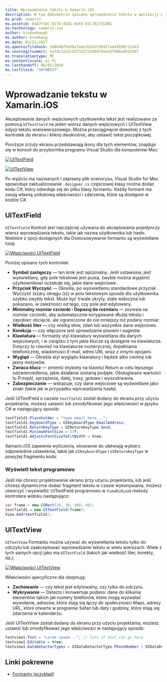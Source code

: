 ```yaml
---
title: Wprowadzanie tekstu w Xamarin.iOS
description: W tym dokumencie opisano wprowadzanie tekstu w aplikacji platformy Xamarin.iOS. Zawarto informacje przy użyciu UITextField i UITextVIew programowo i w systemie iOS projektanta.
ms.prod: xamarin
ms.assetid: 03A7F1DC-017D-4501-91FD-82C78272CDB1
ms.technology: xamarin-ios
author: bradumbaugh
ms.author: brumbaug
ms.date: 03/21/2017
ms.openlocfilehash: 5d8648f5830a7adcd32d253b92fae45098f12a83
ms.sourcegitcommit: ea1dc12a3c2d7322f234997daacbfdb6ad542507
ms.translationtype: MT
ms.contentlocale: pl-PL
ms.lasthandoff: 06/05/2018
ms.locfileid: "34790217"
---
```

# <a name="text-input-in-xamarinios"></a>Wprowadzanie tekstu w Xamarin.iOS

Akceptowanie danych wejściowych użytkownika tekst jest realizowane za pomocą `UITextField` na jeden wiersz danych wejściowych i UITextView edycji tekstu wielowierszowego. Można przeciągnięcie dowolnej z tych kontrolek do ekranu i kliknij dwukrotnie, aby ustawić tekst początkowej.

Poniższe zrzuty ekranu przedstawiają ikony dla tych elementów, znajduje się w konsoli do przybornika programu Visual Studio dla komputerów Mac:

 [![](text-input-images/image11a.png "UITextField")](text-input-images/image11a.png#lightbox)

 [![](text-input-images/image13a.png "UITextView")](text-input-images/image13a.png#lightbox)

Po wyjściu ma nazwanych i zapisany plik scenorysu, Visual Studio for Mac spowoduje zaktualizowanie `.designer.cs` częściowej klasy można dodać kodu C#, który odwołuje się do pliku klasy formantu. Każdy formant ma swoją własną unikatową właściwości i zdarzenia, które są dostępne w kodzie C#.

 <a name="UITextField" />


## <a name="uitextfield"></a>UITextField

`UITextField` Kontroli jest najczęściej używana do akceptowania pojedynczy wiersz wprowadzania tekstu, takie jak nazwa użytkownika lub hasło. Niektóre z opcji dostępnych dla Dostosowywanie formantu są wyświetlane tutaj:

 [![](text-input-images/image15a.png "Właściwości UITextField")](text-input-images/image15a.png#lightbox)

Poniżej opisano tych kontrolek:

-  **Symbol zastępczy** — ten krok jest opcjonalny. Jeśli ustawiona, jest wyświetlany, gdy pole tekstowe jest pusta, zwykle można wyjaśnić użytkownikowi oczekuje się, jakie dane wejściowe.
-  **Przycisk Wyczyść** — Określa, po wyświetleniu standardowe przycisk Wyczyść (szary okręgu (x)) w polu tekstowym sposób dla użytkownika szybko zwykły tekst. Może być trwale ukryty, stale widoczna lub pokazano, w zależności od tego, czy pole jest edytowany.
-  **Minimalny rozmiar czcionki** i **Dopasuj do rozmiaru** — zezwala na rozmiar czcionki, aby automatycznie korygowane dłużej tekstu i zapobiec obcięcie, ale ograniczone do nie mniejszy niż podany rozmiar.
-  **Wielkość liter** — czy wielką słów, zdań lub wszystkie dane wejściowe.
-  **Korekcja** — czy włączone jest sprawdzanie pisowni i sugestie.
-  **Klawiatura** — formanty styl klawiatury wyświetlana dla danych wejściowych, i w związku z tym jakie klucze są dostępne na klawiaturze. Dotyczy to również na klawiaturze numerycznej, dopełniania telefonicznej, wiadomości E-mail, adres URL wraz z innymi opcjami.
-  **Wygląd** — Określa styl wyglądu klawiatury i będzie albo ciemny lub jasny motywów.
-  **Zwraca klucz** — zmienić etykiety na klawisz Return w celu lepszego odzwierciedlenia, jakie działania zostaną podjęte. Obsługiwane wartości to Przejdź, sprzężenia, dalej, trasy, gotowe i wyszukiwania.
-  **Zabezpieczanie** — wskazuje, czy dane wejściowe są wyświetlane jako znaki (takie jak w przypadku wprowadzania hasła).


Jeśli UITextField o nazwie `textfield1` został dodany do ekranu przy użyciu projektanta, możesz ustawić lub zmodyfikować jego właściwości w języku C# w następujący sposób:

```csharp
textfield1.Placeholder = "type email here...";
textfield1.KeyboardType = UIKeyboardType.EmailAddress;
textfield1.ReturnKeyType = UIReturnKeyType.Send;
textfield1.MinimumFontSize = 17f;
textfield1.AdjustsFontSizeToFitWidth = true;
```

Xamarin.iOS zapewnia wyliczenia, stosownie do ułatwiają wybierz odpowiednie ustawienia, takie jak `UIKeyboardType` i `UIReturnKeyType` w powyżej fragmentu kodu.

### <a name="display-text-programmatically"></a>Wyświetl tekst programowo

Jeśli nie chcesz projektowanie ekranu przy użyciu projektanta, lub jeśli chcesz dynamicznie dodać fragment tekstu w czasie wykonywania, możesz utworzyć i wyświetlić UITextField programowo w `ViewDidLoad` metody kontrolera widoku następująco:

```csharp
var frame = new CGRect(10, 10, 300, 40);
textfield1 = new UITextField(frame);
View.Add(textfield1);
```

 <a name="UITextView" />


## <a name="uitextview"></a>UITextView

`UITextView` Formantu można używać do wyświetlania tekstu tylko do odczytu lub zaakceptować wprowadzanie tekstu w wielu wierszach. Wiele z tych samych opcji jako ma `UITextField` (takich jak wielkość liter, korekty, itd.).

 [![](text-input-images/image16a.png "Właściwości UITextView")](text-input-images/image16a.png#lightbox)

Właściwości specyficzne dla obejmują:

-  **Zachowanie** — czy tekst jest edytowalny, czy tylko do odczytu.
-  **Wykrywanie** — Detects i konwertuje podano: dane do klikania elementów takich jak numery telefonów, które mogą wyzwalać wywołanie, adresów, które stają się łączy do społeczności Maps, adresy URL, które otwarte w programie Safari lub daty i godziny, które stają się zdarzenia w kalendarzu.


Jeśli UITextView został dodany do ekranu przy użyciu projektanta, możesz ustawić lub zmodyfikować jego właściwości w następujący sposób:

```csharp
textview1.Text = "Lorem ipsum..."; // lots of text can go here
textview1.Editable = true;
textview1.DataDetectorTypes = UIDataDetectorType.PhoneNumber | UIDataDetectorType.Link;
```



## <a name="related-links"></a>Linki pokrewne

- [Formanty (przykład)](https://developer.xamarin.com/samples/Controls/)
